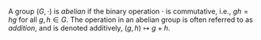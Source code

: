 A group $(G, \cdot)$ is *abelian* if the binary operation $\cdot$ is commutative, i.e., $gh=hg$ for all $g, h \in G$. The operation in an abelian group is often referred to as *addition*, and is denoted additively, $(g, h) \mapsto g+h$.
